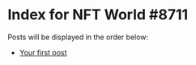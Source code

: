# Index for NFT World #8711
Posts will be displayed in the order below:

- [Your first post](./001-first.md)

